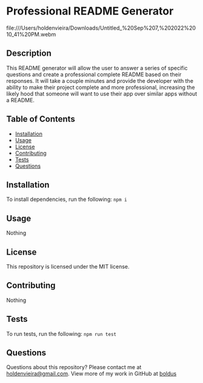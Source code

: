 # Professional README Generator
file:///Users/holdenvieira/Downloads/Untitled_%20Sep%207,%202022%2010_41%20PM.webm
## Description
This README generator will allow the user to answer a series of specific questions and create a professional complete README based on their responses. It will take a couple minutes and provide the developer with the ability to make their project complete and more professional, increasing the likely hood that someone will want to use their app over similar apps without a README.
## Table of Contents
* [Installation](#installation)
* [Usage](#usage)
* [License](#license)
* [Contributing](#contributing)
* [Tests](#tests)
* [Questions](#questions)
## Installation
To install dependencies, run the following:
`
npm i
`
## Usage
Nothing
## License
This repository is licensed under the MIT license.
## Contributing
Nothing
## Tests
To run tests, run the following:
`
npm run test
`
## Questions
Questions about this repository? Please contact me at [holdenvieira@gmail.com](mailto:holdenvieira@gmail.com). View more of my work in GitHub at [boldus](https://github.com/boldus) 
